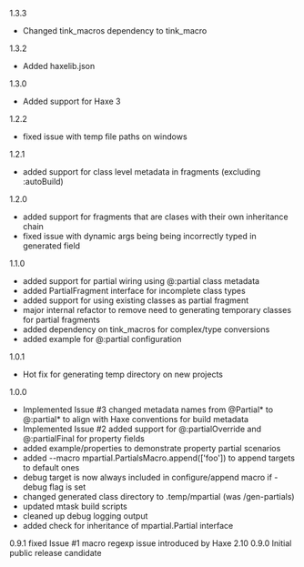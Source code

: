1.3.3
* Changed tink_macros dependency to tink_macro

1.3.2
* Added haxelib.json

1.3.0
* Added support for Haxe 3

1.2.2
* fixed issue with temp file paths on windows

1.2.1
* added support for class level metadata in fragments (excluding :autoBuild)

1.2.0
* added support for fragments that are clases with their own inheritance chain
* fixed issue with dynamic args being being incorrectly typed in generated field

1.1.0
* added support for partial wiring using @:partial class metadata
* added PartialFragment interface for incomplete class types
* added support for using existing classes as partial fragment
* major internal refactor to remove need to generating temporary classes for 
  partial fragments
* added dependency on tink_macros for complex/type conversions
* added example for @:partial configuration

1.0.1
* Hot fix for generating temp directory on new projects

1.0.0
* Implemented Issue #3 changed metadata names from @Partial* to @:partial* to 
  align with Haxe conventions for build metadata
* Implemented Issue #2 added support for @:partialOverride and @:partialFinal 
  for property fields
* added example/properties to demonstrate property partial scenarios
* added --macro mpartial.PartialsMacro.append(['foo']) to append targets to 
  default ones
* debug target is now always included in configure/append macro if -debug 
  flag is set
* changed generated class directory to .temp/mpartial (was /gen-partials)
* updated mtask build scripts
* cleaned up debug logging output
* added check for inheritance of mpartial.Partial interface

0.9.1 fixed Issue #1 macro regexp issue introduced by Haxe 2.10 
0.9.0 Initial public release candidate
